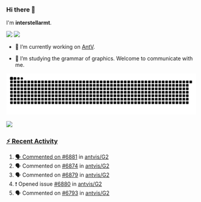 ### Hi there 👋

I'm **interstellarmt**.

[![](https://img.shields.io/endpoint?url=https://awards.antv.vision/interstellarmt-g2-contributor.json)](https://github.com/antvis/g2)
[![](https://img.shields.io/endpoint?url=https://awards.antv.vision/interstellarmt-gpt-vis-contributor.json)](https://github.com/antvis/gpt-vis)

- 🔭 I’m currently working on [AntV](https://github.com/antvis).

- 📖 I’m studying the grammar of graphics. Welcome to communicate with me.

![](https://raw.githubusercontent.com/interstellarmt/interstellarmt/refs/heads/output/github-contribution-grid-snake.svg)
<div>
  <a href="https://github.com/interstellarmt">
  <img height="180em" src="https://github-readme-stats-eight-theta.vercel.app/api?username=interstellarmt&show_icons=true&include_all_commits=true&count_private=true&theme=tokyonight"/>
</div>
    
### :zap: Recent Activity

<!--START_SECTION:activity-->
1. 🗣 Commented on [#6881](https://github.com/antvis/G2/pull/6881#issuecomment-2886294383) in [antvis/G2](https://github.com/antvis/G2)
2. 🗣 Commented on [#6874](https://github.com/antvis/G2/pull/6874#issuecomment-2886259821) in [antvis/G2](https://github.com/antvis/G2)
3. 🗣 Commented on [#6879](https://github.com/antvis/G2/pull/6879#issuecomment-2886171014) in [antvis/G2](https://github.com/antvis/G2)
4. ❗ Opened issue [#6880](https://github.com/antvis/G2/issues/6880) in [antvis/G2](https://github.com/antvis/G2)
5. 🗣 Commented on [#6793](https://github.com/antvis/G2/issues/6793#issuecomment-2885464344) in [antvis/G2](https://github.com/antvis/G2)
<!--END_SECTION:activity-->

